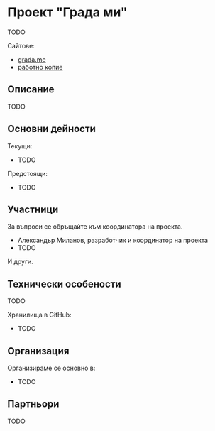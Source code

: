 # Проект "Града ми"

TODO

Сайтове:

- [grada.me](http://grada.me/)
- [работно копие](http://dev.grada.me/)

## Описание

TODO

## Основни дейности

Текущи:

- TODO

Предстоящи:

- TODO

## Участници

За въпроси се обръщайте към координатора на проекта.

- Александър Миланов, разработчик и координатор на проекта
- TODO

И други.

## Технически особености

TODO

Хранилища в GitHub:

- TODO

## Организация

Организираме се основно в:

- TODO

## Партньори

TODO

